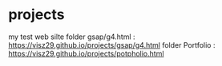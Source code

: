 # projects
my test web silte 
folder gsap/g4.html : https://visz29.github.io/projects/gsap/g4.html
folder Portfolio : https://visz29.github.io/projects/potpholio.html
